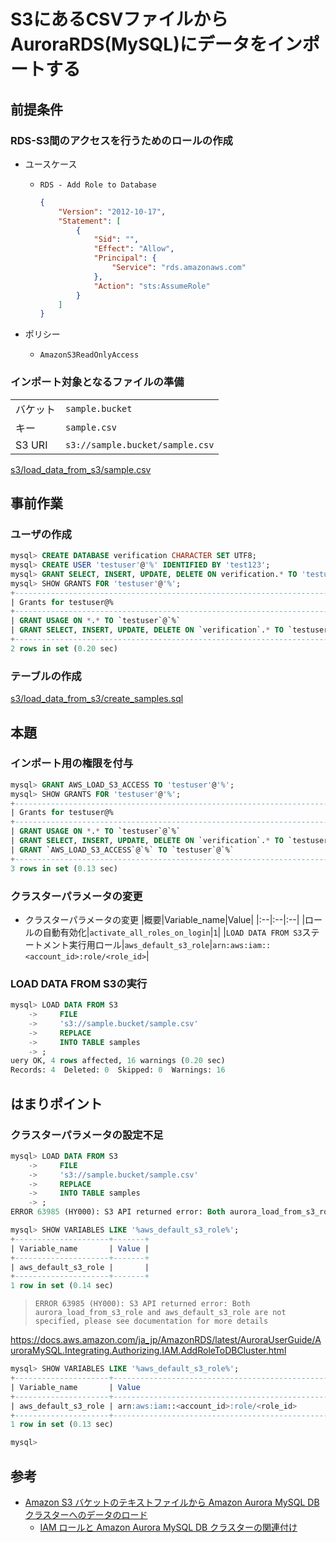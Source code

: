 # S3にあるCSVファイルからAuroraRDS(MySQL)にデータをインポートする

## 前提条件
### RDS-S3間のアクセスを行うためのロールの作成
- ユースケース
  - `RDS - Add Role to Database`
    ```json
    {
        "Version": "2012-10-17",
        "Statement": [
            {
                "Sid": "",
                "Effect": "Allow",
                "Principal": {
                    "Service": "rds.amazonaws.com"
                },
                "Action": "sts:AssumeRole"
            }
        ]
    }
    ```

- ポリシー
  - `AmazonS3ReadOnlyAccess`

### インポート対象となるファイルの準備
|||
|:--|:--|
|バケット|`sample.bucket`|
|キー|`sample.csv`|
|S3 URI|`s3://sample.bucket/sample.csv`|

[s3/load_data_from_s3/sample.csv](/s3/load_data_from_s3/sample.csv)

## 事前作業
### ユーザの作成
```sql
mysql> CREATE DATABASE verification CHARACTER SET UTF8;
mysql> CREATE USER 'testuser'@'%' IDENTIFIED BY 'test123';
mysql> GRANT SELECT, INSERT, UPDATE, DELETE ON verification.* TO 'testuser'@'%';
mysql> SHOW GRANTS FOR 'testuser'@'%';
+----------------------------------------------------------------------------+
| Grants for testuser@%                                                      |
+----------------------------------------------------------------------------+
| GRANT USAGE ON *.* TO `testuser`@`%`                                       |
| GRANT SELECT, INSERT, UPDATE, DELETE ON `verification`.* TO `testuser`@`%` |
+----------------------------------------------------------------------------+
2 rows in set (0.20 sec)
```

### テーブルの作成
[s3/load_data_from_s3/create_samples.sql](/s3/load_data_from_s3/create_samples.sql)

## 本題
### インポート用の権限を付与
```sql
mysql> GRANT AWS_LOAD_S3_ACCESS TO 'testuser'@'%';
mysql> SHOW GRANTS FOR 'testuser'@'%';
+----------------------------------------------------------------------------+
| Grants for testuser@%                                                      |
+----------------------------------------------------------------------------+
| GRANT USAGE ON *.* TO `testuser`@`%`                                       |
| GRANT SELECT, INSERT, UPDATE, DELETE ON `verification`.* TO `testuser`@`%` |
| GRANT `AWS_LOAD_S3_ACCESS`@`%` TO `testuser`@`%`                           |
+----------------------------------------------------------------------------+
3 rows in set (0.13 sec)
```

### クラスターパラメータの変更
- クラスターパラメータの変更
  |概要|Variable_name|Value|
  |:--|:--|:--|
  |ロールの自動有効化|`activate_all_roles_on_login`|`1`|
  |`LOAD DATA FROM S3`ステートメント実行用ロール|`aws_default_s3_role`|`arn:aws:iam::<account_id>:role/<role_id>`|


### LOAD DATA FROM S3の実行
```sql
mysql> LOAD DATA FROM S3
    ->     FILE
    ->     's3://sample.bucket/sample.csv'
    ->     REPLACE
    ->     INTO TABLE samples
    -> ;
uery OK, 4 rows affected, 16 warnings (0.20 sec)
Records: 4  Deleted: 0  Skipped: 0  Warnings: 16

```

## はまりポイント
### クラスターパラメータの設定不足
```sql
mysql> LOAD DATA FROM S3
    ->     FILE
    ->     's3://sample.bucket/sample.csv'
    ->     REPLACE
    ->     INTO TABLE samples
    -> ;
ERROR 63985 (HY000): S3 API returned error: Both aurora_load_from_s3_role and aws_default_s3_role are not specified, please see documentation for more details

mysql> SHOW VARIABLES LIKE '%aws_default_s3_role%';
+---------------------+-------+
| Variable_name       | Value |
+---------------------+-------+
| aws_default_s3_role |       |
+---------------------+-------+
1 row in set (0.14 sec)
```

> `ERROR 63985 (HY000): S3 API returned error: Both aurora_load_from_s3_role and aws_default_s3_role are not specified, please see documentation for more details`

https://docs.aws.amazon.com/ja_jp/AmazonRDS/latest/AuroraUserGuide/AuroraMySQL.Integrating.Authorizing.IAM.AddRoleToDBCluster.html


```sql
mysql> SHOW VARIABLES LIKE '%aws_default_s3_role%';
+---------------------+------------------------------------------------------------------+
| Variable_name       | Value                                                            |
+---------------------+------------------------------------------------------------------+
| aws_default_s3_role | arn:aws:iam::<account_id>:role/<role_id>　                       |
+---------------------+------------------------------------------------------------------+
1 row in set (0.13 sec)

mysql>
```

## 参考
- [Amazon S3 バケットのテキストファイルから Amazon Aurora MySQL DB クラスターへのデータのロード](https://docs.aws.amazon.com/ja_jp/AmazonRDS/latest/AuroraUserGuide/AuroraMySQL.Integrating.LoadFromS3.html)
  - [IAM ロールと Amazon Aurora MySQL DB クラスターの関連付け](https://docs.aws.amazon.com/ja_jp/AmazonRDS/latest/AuroraUserGuide/AuroraMySQL.Integrating.Authorizing.IAM.AddRoleToDBCluster.html)
